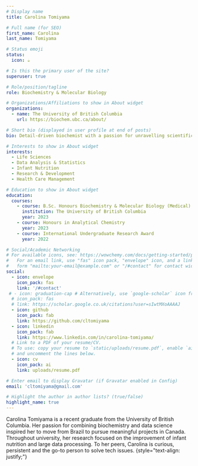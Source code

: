 ```yaml
---
# Display name
title: Carolina Tomiyama

# Full name (for SEO)
first_name: Carolina
last_name: Tomiyama

# Status emoji
status:
  icon: ☕️

# Is this the primary user of the site?
superuser: true

# Role/position/tagline
role: Biochemistry & Molecular Biology

# Organizations/Affiliations to show in About widget
organizations:
  - name: The University of British Columbia
    url: https://biochem.ubc.ca/about/

# Short bio (displayed in user profile at end of posts)
bio: Detail-driven biochemist with a passion for unravelling scientific mysteries through the lens of data.

# Interests to show in About widget
interests:
  - Life Sciences
  - Data Analysis & Statistics
  - Infant Nutrition
  - Research & Development
  - Health Care Management

# Education to show in About widget
education:
  courses:
    - course: B.Sc. Honours Biochemistry & Molecular Biology (Medical)
      institution: The University of British Columbia
      year: 2023
    - course: Honours in Analytical Chemistry
      year: 2023
    - course: International Undergraduate Research Award
      year: 2022

# Social/Academic Networking
# For available icons, see: https://wowchemy.com/docs/getting-started/page-builder/#icons
#   For an email link, use "fas" icon pack, "envelope" icon, and a link in the
#   form "mailto:your-email@example.com" or "/#contact" for contact widget.
social:
  - icon: envelope
    icon_pack: fas
    link: '/#contact'
 # - icon: graduation-cap # Alternatively, use `google-scholar` icon from `ai` icon pack
  # icon_pack: fas
  # link: https://scholar.google.co.uk/citations?user=sIwtMXoAAAAJ
  - icon: github
    icon_pack: fab
    link: https://github.com/cltomiyama
  - icon: linkedin
    icon_pack: fab
    link: https://www.linkedin.com/in/carolina-tomiyama/
  # Link to a PDF of your resume/CV.
  # To use: copy your resume to `static/uploads/resume.pdf`, enable `ai` icons in `params.yaml`,
  # and uncomment the lines below.
  - icon: cv
    icon_pack: ai
    link: uploads/resume.pdf

# Enter email to display Gravatar (if Gravatar enabled in Config)
email: 'cltomiyama@gmail.com'

# Highlight the author in author lists? (true/false)
highlight_name: true
---
```


Carolina Tomiyama is a recent graduate from the University of British Columbia. Her passion for combining biochemistry and data science inspired her to move from Brazil to pursue meaningful projects in Canada. Throughout university, her research focused on the improvement of infant nutrition and large data processing. To her peers, Carolina is curious, persistent and the go-to person to solve tech issues.
{style="text-align: justify;"}
